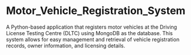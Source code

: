 # Motor_Vehicle_Registration_System
A Python-based application that registers motor vehicles at the Driving License Testing Centre (DLTC) using MongoDB as the database. This system allows for easy management and retrieval of vehicle registration records, owner information, and licensing details.
